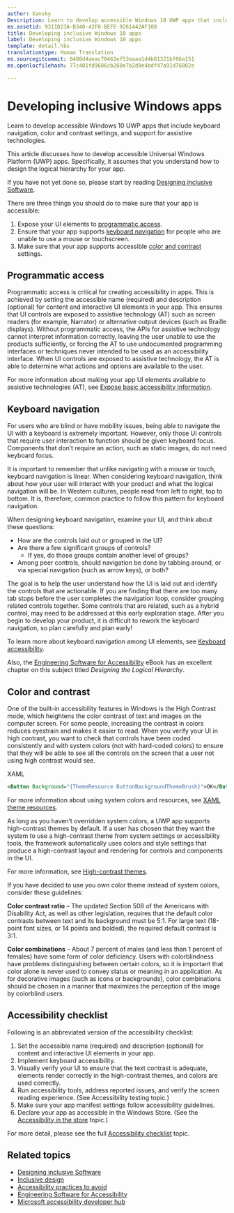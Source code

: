 ```yaml
---
author: Xansky
Description: Learn to develop accessible Windows 10 UWP apps that include keyboard navigation, color and contrast settings, and support for assistive technologies.
ms.assetid: 9311D23A-B340-42F0-BEFE-9261442AF108
title: Developing inclusive Windows 10 apps
label: Developing inclusive Windows 10 apps
template: detail.hbs
translationtype: Human Translation
ms.sourcegitcommit: 0488d4aeac70461ef53eaaa1d4b81321bf06a151
ms.openlocfilehash: 77c401fd9686cb260e7b2d9e4bdf47a91d76802e

---
```


# Developing inclusive Windows apps  

Learn to develop accessible Windows 10 UWP apps that include keyboard navigation, color and contrast settings, and support for assistive technologies.

This article discusses how to develop accessible Universal Windows Platform (UWP) apps. Specifically, it assumes that you understand how to design the logical hierarchy for your app.  

If you have not yet done so, please start by reading [Designing inclusive Software](designing-inclusive-software.md).

There are three things you should do to make sure that your app is accessible:
1. Expose your UI elements to [programmatic access](#programmatic-access).
2. Ensure that your app supports [keyboard navigation](#keyboard-navigation) for people who are unable to use a mouse or touchscreen.
3. Make sure that your app supports accessible [color and contrast](#color-and-contrast) settings.

## Programmatic access  
Programmatic access is critical for creating accessibility in apps. This is achieved by setting the accessible name (required) and description (optional) for content and interactive UI elements in your app. This ensures that UI controls are exposed to assistive technology (AT) such as screen readers (for example, Narrator) or alternative output devices (such as Braille displays). Without programmatic access, the APIs for assistive technology cannot interpret information correctly, leaving the user unable to use the products sufficiently, or forcing the AT to use undocumented programming interfaces or techniques never intended to be used as an accessibility interface. When UI controls are exposed to assistive technology, the AT is able to determine what actions and options are available to the user.  

For more information about making your app UI elements available to assistive technologies (AT), see [Expose basic accessibility information](basic-accessibility-information.md).

## Keyboard navigation  
For users who are blind or have mobility issues, being able to navigate the UI with a keyboard is extremely important. However, only those UI controls that require user interaction to function should be given keyboard focus. Components that don’t require an action, such as static images, do not need keyboard focus.  

It is important to remember that unlike navigating with a mouse or touch, keyboard navigation is linear. When considering keyboard navigation, think about how your user will interact with your product and what the logical navigation will be. In Western cultures, people read from left to right, top to bottom. It is, therefore, common practice to follow this pattern for keyboard navigation.  

When designing keyboard navigation, examine your UI, and think about these questions:
* How are the controls laid out or grouped in the UI?
* Are there a few significant groups of controls?
    * If yes, do those groups contain another level of groups?
*   Among peer controls, should navigation be done by tabbing around, or via special navigation (such as arrow keys), or both?

The goal is to help the user understand how the UI is laid out and identify the controls that are actionable. If you are finding that there are too many tab stops before the user completes the navigation loop, consider grouping related controls together. Some controls that are related, such as a hybrid control, may need to be addressed at this early exploration stage. After you begin to develop your product, it is difficult to rework the keyboard navigation, so plan carefully and plan early!  

To learn more about keyboard navigation among UI elements, see [Keyboard accessibility](keyboard-accessibility.md).  

Also, the [Engineering Software for Accessibility](https://www.microsoft.com/en-us/download/details.aspx?id=19262) eBook has an excellent chapter on this subject titled _Designing the Logical Hierarchy_.

## Color and contrast  
One of the built-in accessibility features in Windows is the High Contrast mode, which heightens the color contrast of text and images on the computer screen. For some people, increasing the contrast in colors reduces eyestrain and makes it easier to read. When you verify your UI in high contrast, you want to check that controls have been coded consistently and with system colors (not with hard-coded colors) to ensure that they will be able to see all the controls on the screen that a user not using high contrast would see.  

XAML
```xml
<Button Background="{ThemeResource ButtonBackgroundThemeBrush}">OK</Button>
```
For more information about using system colors and resources, see [XAML theme resources](https://msdn.microsoft.com/en-us/windows/uwp/controls-and-patterns/xaml-theme-resources).

As long as you haven’t overridden system colors, a UWP app supports high-contrast themes by default. If a user has chosen that they want the system to use a high-contrast theme from system settings or accessibility tools, the framework automatically uses colors and style settings that produce a high-contrast layout and rendering for controls and components in the UI.   

For more information, see [High-contrast themes](high-contrast-themes.md).  

If you have decided to use you own color theme instead of system colors, consider these guidelines:  

**Color contrast ratio** – The updated Section 508 of the Americans with Disability Act, as well as other legislation, requires that the default color contrasts between text and its background must be 5:1. For large text (18-point font sizes, or 14 points and bolded), the required default contrast is 3:1.  

**Color  combinations** – About 7 percent of males (and less than 1 percent of females) have some form of color deficiency. Users with colorblindness have problems distinguishing between certain colors, so it is important that color alone is never used to convey status or meaning in an application. As for decorative images (such as icons or backgrounds), color combinations should be chosen in a manner that maximizes the perception of the image by colorblind users.  

## Accessibility checklist  
Following is an abbreviated version of the accessibility checklist:  
1. Set the accessible name (required) and description (optional) for content and interactive UI elements in your app.
2. Implement keyboard accessibility.
3. Visually verify your UI to ensure that the text contrast is adequate, elements render correctly in the high-contrast themes, and colors are used correctly.
4. Run accessibility tools, address reported issues, and verify the screen reading experience. (See Accessibility testing topic.)
5. Make sure your app manifest settings follow accessibility guidelines.
6. Declare your app as accessible in the Windows Store. (See the [Accessibility in the store](accessibility-in-the-store.md) topic.)

For more detail, please see the full [Accessibility checklist](accessibility-checklist.md) topic.

## Related topics  
* [Designing inclusive Software](designing-inclusive-software.md)  
* [Inclusive design](http://design.microsoft.com/inclusive)
* [Accessibility practices to avoid](practices-to-avoid.md)
* [Engineering Software for Accessibility](https://www.microsoft.com/en-us/download/details.aspx?id=19262)
* [Microsoft accessibility developer hub](https://msdn.microsoft.com/enable)



<!--HONumber=Jul16_HO3-->


